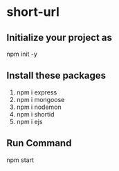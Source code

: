 # short-url

## Initialize your project as
npm init -y

## Install these packages
1. npm i express
2. npm i mongoose
3. npm i nodemon
4. npm i shortid
5. npm i ejs

## Run Command
npm start
